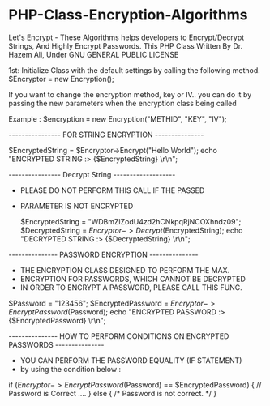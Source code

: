# PHP-Class-Encryption-Algorithms
Let's Encrypt - These Algorithms helps developers to Encrypt/Decrypt Strings, And Highly Encrypt Passwords.
This PHP Class Written By Dr. Hazem Ali, Under GNU GENERAL PUBLIC LICENSE

1st:
  Initialize Class with the default settings by calling the following method.
  $Encryptor = new Encryption();

   If you want to change the encryption method, key or IV..
   you can do it by passing the new parameters when the encryption class being called

  Example : $encryption = new Encryption("METHID", "KEY", "IV");
  
  
  
  

---------------- FOR STRING ENCRYPTION ---------------

  
 $EncryptedString =  $Encryptor->Encrypt("Hello World");
  echo "ENCRYPTED STRING :> {$EncryptedString} \r\n";



---------------- Decrypt String  -------------------
  * PLEASE DO NOT PERFORM THIS CALL IF THE PASSED
  * PARAMETER IS NOT ENCRYPTED

    $EncryptedString = "WDBmZlZodU4zd2hCNkpqRjNCOXhndz09";
    $DecryptedString =  $Encryptor->Decrypt($EncryptedString);
    echo "DECRYPTED STRING :> {$DecryptedString} \r\n";





  --------------- PASSWORD ENCRYPTION ---------------
  * THE ENCRYPTION CLASS DESIGNED TO PERFORM THE MAX.
  * ENCRYPTION FOR PASSWORDS, WHICH CANNOT BE DECRYPTED
  * IN ORDER TO ENCRYPT A PASSWORD, PLEASE CALL THIS FUNC.


  $Password = "123456";
  $EncryptedPassword = $Encryptor->EncryptPassword($Password);
  echo "ENCRYPTED PASSWORD :> {$EncryptedPassword} \r\n";

  --------------- HOW TO PERFORM CONDITIONS ON ENCRYPTED PASSWORDS ---------------
  * YOU CAN PERFORM THE PASSWORD EQUALITY (IF STATEMENT)
  * by using the condition below :
   
   if ($Encryptor->EncryptPassword($Password) == $EncryptedPassword)
    {
      // Password is Correct ....
    }
    else {
    /* Password is not correct. */
    }
    

